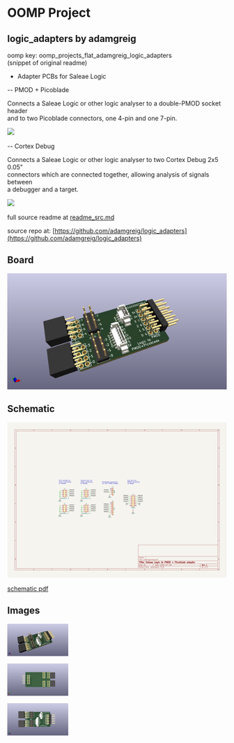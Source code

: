 # OOMP Project  
## logic_adapters  by adamgreig  
  
oomp key: oomp_projects_flat_adamgreig_logic_adapters  
(snippet of original readme)  
  
- Adapter PCBs for Saleae Logic  
  
-- PMOD + Picoblade  
  
Connects a Saleae Logic or other logic analyser to a double-PMOD socket header  
and to two Picoblade connectors, one 4-pin and one 7-pin.  
  
![](pmod_picoblade/pmod_picoblade.png)  
  
-- Cortex Debug  
  
Connects a Saleae Logic or other logic analyser to two Cortex Debug 2x5 0.05"  
connectors which are connected together, allowing analysis of signals between  
a debugger and a target.  
  
![](cortex-debug/cortex-debug.png)  
  
  full source readme at [readme_src.md](readme_src.md)  
  
source repo at: [https://github.com/adamgreig/logic_adapters](https://github.com/adamgreig/logic_adapters)  
## Board  
  
[![working_3d.png](working_3d_600.png)](working_3d.png)  
## Schematic  
  
[![working_schematic.png](working_schematic_600.png)](working_schematic.png)  
  
[schematic pdf](working_schematic.pdf)  
## Images  
  
[![working_3d.png](working_3d_140.png)](working_3d.png)  
  
[![working_3d_back.png](working_3d_back_140.png)](working_3d_back.png)  
  
[![working_3d_front.png](working_3d_front_140.png)](working_3d_front.png)  
